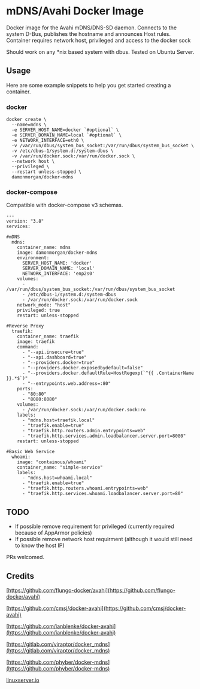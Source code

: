 # mDNS/Avahi Docker Image

Docker image for the Avahi mDNS/DNS-SD daemon. Connects to the system D-Bus, publishes the hostname and announces Host rules. Container requires network host, privileged and access to the docker sock

Should work on any *nix based system with dbus. Tested on Ubuntu Server.

## Usage

Here are some example snippets to help you get started creating a container.

### docker

```
docker create \
  --name=mdns \
  -e SERVER_HOST_NAME=docker `#optional` \
  -e SERVER_DOMAIN_NAME=local `#optional` \
  -e NETWORK_INTERFACE=eth0 \
  -v /var/run/dbus/system_bus_socket:/var/run/dbus/system_bus_socket \
  -v /etc/dbus-1/system.d:/system-dbus \
  -v /var/run/docker.sock:/var/run/docker.sock \
  --network host \
  --privileged \
  --restart unless-stopped \
  damonmorgan/docker-mdns
```


### docker-compose

Compatible with docker-compose v3 schemas.

```
---
version: "3.8"
services:

#mDNS
  mdns:
    container_name: mdns
    image: damonmorgan/docker-mdns
    environment:
      SERVER_HOST_NAME: 'docker'
      SERVER_DOMAIN_NAME: 'local'
      NETWORK_INTERFACE: 'enp2s0'
    volumes:
      - /var/run/dbus/system_bus_socket:/var/run/dbus/system_bus_socket
      - /etc/dbus-1/system.d:/system-dbus
      - /var/run/docker.sock:/var/run/docker.sock
    network_mode: "host"
    privileged: true
    restart: unless-stopped

#Reverse Proxy
  traefik:
    container_name: traefik
    image: traefik
    command:
      - "--api.insecure=true"
      - "--api.dashboard=true"
      - "--providers.docker=true"
      - "--providers.docker.exposedbydefault=false"
      - "--providers.docker.defaultRule=HostRegexp(`^{{ .ContainerName }}.*$`)"
      - "--entrypoints.web.address=:80"
    ports:
      - "80:80"
      - "8080:8080"
    volumes:
      - /var/run/docker.sock:/var/run/docker.sock:ro
    labels:
      - "mdns.host=traefik.local"
      - "traefik.enable=true"
      - "traefik.http.routers.admin.entrypoints=web"
      - "traefik.http.services.admin.loadbalancer.server.port=8080"
    restart: unless-stopped

#Basic Web Service
  whoami:
    image: "containous/whoami"
    container_name: "simple-service"
    labels:
      - "mdns.host=whoami.local"
      - "traefik.enable=true"
      - "traefik.http.routers.whoami.entrypoints=web"
      - "traefik.http.services.whoami.loadbalancer.server.port=80"
```

## TODO

* If possible remove requirement for privileged (currently required because of AppArmor policies)
* If possible remove network host requirment (although it would still need to know the host IP)

PRs welcomed.

## Credits
[https://github.com/flungo-docker/avahi](https://github.com/flungo-docker/avahi)

[https://github.com/cmsj/docker-avahi](https://github.com/cmsj/docker-avahi)

[https://github.com/ianblenke/docker-avahi](https://github.com/ianblenke/docker-avahi)

[https://gitlab.com/viraptor/docker_mdns](https://gitlab.com/viraptor/docker_mdns)

[https://github.com/phyber/docker-mdns](https://github.com/phyber/docker-mdns)

[linuxserver.io](https://linuxserver.io)
